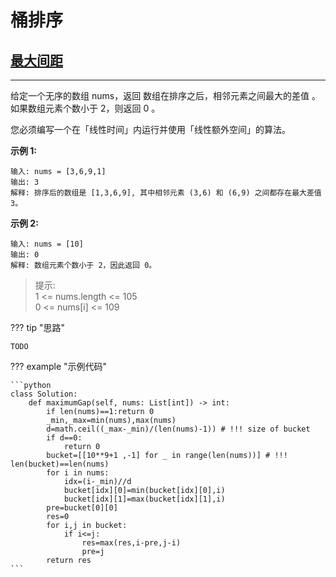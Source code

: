 # 桶排序

## [最大间距](https://leetcode.cn/problems/maximum-gap/)
---
给定一个无序的数组 nums，返回 数组在排序之后，相邻元素之间最大的差值 。如果数组元素个数小于 2，则返回 0 。

您必须编写一个在「线性时间」内运行并使用「线性额外空间」的算法。
 
**示例 1:**

    输入: nums = [3,6,9,1]
    输出: 3
    解释: 排序后的数组是 [1,3,6,9], 其中相邻元素 (3,6) 和 (6,9) 之间都存在最大差值 3。
**示例 2:**

    输入: nums = [10]
    输出: 0
    解释: 数组元素个数小于 2，因此返回 0。
    
>提示:  
>1 <= nums.length <= 105  
>0 <= nums[i] <= 109

??? tip "思路"

    TODO

??? example "示例代码"

    ```python
    class Solution:
        def maximumGap(self, nums: List[int]) -> int:
            if len(nums)==1:return 0
            _min,_max=min(nums),max(nums)
            d=math.ceil((_max-_min)/(len(nums)-1)) # !!! size of bucket 
            if d==0:
                return 0
            bucket=[[10**9+1 ,-1] for _ in range(len(nums))] # !!! len(bucket)==len(nums)
            for i in nums:
                idx=(i-_min)//d
                bucket[idx][0]=min(bucket[idx][0],i)
                bucket[idx][1]=max(bucket[idx][1],i)
            pre=bucket[0][0]
            res=0
            for i,j in bucket:
                if i<=j:
                    res=max(res,i-pre,j-i)
                    pre=j
            return res
    ```